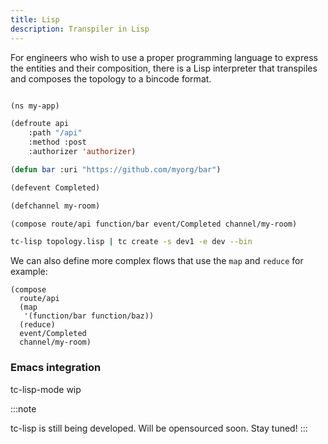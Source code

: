 ```yaml
---
title: Lisp
description: Transpiler in Lisp
---
```


For engineers who wish to use a proper programming language to express the entities and their composition, there is a Lisp interpreter that transpiles and composes the topology to a bincode format.


```lisp

(ns my-app)

(defroute api
    :path "/api"
    :method :post
    :authorizer 'authorizer)

(defun bar :uri "https://github.com/myorg/bar")

(defevent Completed)

(defchannel my-room)

(compose route/api function/bar event/Completed channel/my-room)

```


```sh
tc-lisp topology.lisp | tc create -s dev1 -e dev --bin
```

We can also define more complex flows that use the `map` and `reduce` for example:

```
(compose
  route/api
  (map
   '(function/bar function/baz))
  (reduce)
  event/Completed
  channel/my-room)

```

### Emacs integration

tc-lisp-mode wip


:::note

tc-lisp is still being developed. Will be opensourced soon. Stay tuned!
:::
